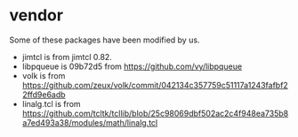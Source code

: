 # vendor

Some of these packages have been modified by us.

- jimtcl is from jimtcl 0.82.
- libpqueue is 09b72d5 from <https://github.com/vy/libpqueue>
- volk is from
  <https://github.com/zeux/volk/commit/042134c357759c51117a1243fafbf22ffd9e6adb>
- linalg.tcl is from <https://github.com/tcltk/tcllib/blob/25c98069dbf502ac2c4f948ea735b8a7ed493a38/modules/math/linalg.tcl>

